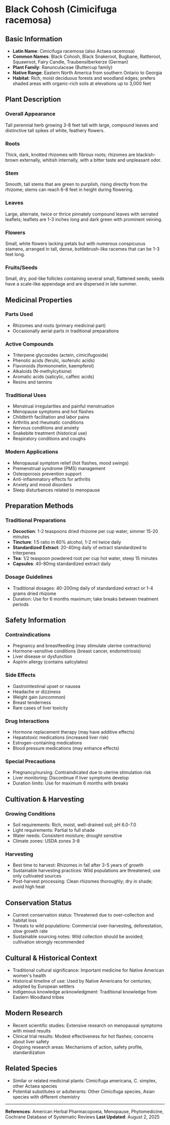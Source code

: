 # Black Cohosh (Cimicifuga racemosa)

## Basic Information
- **Latin Name**: Cimicifuga racemosa (also Actaea racemosa)
- **Common Names**: Black Cohosh, Black Snakeroot, Bugbane, Rattleroot, Squawroot, Fairy Candle, Traubensilberkerze (German)
- **Plant Family**: Ranunculaceae (Buttercup family)
- **Native Range**: Eastern North America from southern Ontario to Georgia
- **Habitat**: Rich, moist deciduous forests and woodland edges; prefers shaded areas with organic-rich soils at elevations up to 3,000 feet

## Plant Description

### Overall Appearance
Tall perennial herb growing 3-8 feet tall with large, compound leaves and distinctive tall spikes of white, feathery flowers.

### Roots
Thick, dark, knotted rhizomes with fibrous roots; rhizomes are blackish-brown externally, whitish internally, with a bitter taste and unpleasant odor.

### Stem
Smooth, tall stems that are green to purplish, rising directly from the rhizome; stems can reach 6-8 feet in height during flowering.

### Leaves
Large, alternate, twice or thrice pinnately compound leaves with serrated leaflets; leaflets are 1-3 inches long and dark green with prominent veining.

### Flowers
Small, white flowers lacking petals but with numerous conspicuous stamens, arranged in tall, dense, bottlebrush-like racemes that can be 1-3 feet long.

### Fruits/Seeds
Small, dry, pod-like follicles containing several small, flattened seeds; seeds have a scale-like appendage and are dispersed in late summer.

## Medicinal Properties

### Parts Used
- Rhizomes and roots (primary medicinal part)
- Occasionally aerial parts in traditional preparations

### Active Compounds
- Triterpene glycosides (actein, cimicifugoside)
- Phenolic acids (ferulic, isoferulic acids)
- Flavonoids (formononetin, kaempferol)
- Alkaloids (N-methylcytisine)
- Aromatic acids (salicylic, caffeic acids)
- Resins and tannins

### Traditional Uses
- Menstrual irregularities and painful menstruation
- Menopause symptoms and hot flashes
- Childbirth facilitation and labor pains
- Arthritis and rheumatic conditions
- Nervous conditions and anxiety
- Snakebite treatment (historical use)
- Respiratory conditions and coughs

### Modern Applications
- Menopausal symptom relief (hot flashes, mood swings)
- Premenstrual syndrome (PMS) management
- Osteoporosis prevention support
- Anti-inflammatory effects for arthritis
- Anxiety and mood disorders
- Sleep disturbances related to menopause

## Preparation Methods

### Traditional Preparations
- **Decoction**: 1-2 teaspoons dried rhizome per cup water, simmer 15-20 minutes
- **Tincture**: 1:5 ratio in 60% alcohol, 1-2 ml twice daily
- **Standardized Extract**: 20-40mg daily of extract standardized to triterpenes
- **Tea**: 1/2 teaspoon powdered root per cup hot water, steep 15 minutes
- **Capsules**: 40-80mg standardized extract daily

### Dosage Guidelines
- Traditional dosages: 40-200mg daily of standardized extract or 1-4 grams dried rhizome
- Duration: Use for 6 months maximum; take breaks between treatment periods

## Safety Information

### Contraindications
- Pregnancy and breastfeeding (may stimulate uterine contractions)
- Hormone-sensitive conditions (breast cancer, endometriosis)
- Liver disease or dysfunction
- Aspirin allergy (contains salicylates)

### Side Effects
- Gastrointestinal upset or nausea
- Headache or dizziness
- Weight gain (uncommon)
- Breast tenderness
- Rare cases of liver toxicity

### Drug Interactions
- Hormone replacement therapy (may have additive effects)
- Hepatotoxic medications (increased liver risk)
- Estrogen-containing medications
- Blood pressure medications (may enhance effects)

### Special Precautions
- Pregnancy/nursing: Contraindicated due to uterine stimulation risk
- Liver monitoring: Discontinue if liver symptoms develop
- Duration limits: Use for maximum 6 months with breaks

## Cultivation & Harvesting

### Growing Conditions
- Soil requirements: Rich, moist, well-drained soil; pH 6.0-7.0
- Light requirements: Partial to full shade
- Water needs: Consistent moisture; drought sensitive
- Climate zones: USDA zones 3-8

### Harvesting
- Best time to harvest: Rhizomes in fall after 3-5 years of growth
- Sustainable harvesting practices: Wild populations are threatened; use only cultivated sources
- Post-harvest processing: Clean rhizomes thoroughly; dry in shade; avoid high heat

## Conservation Status
- Current conservation status: Threatened due to over-collection and habitat loss
- Threats to wild populations: Commercial over-harvesting, deforestation, slow growth rate
- Sustainable sourcing notes: Wild collection should be avoided; cultivation strongly recommended

## Cultural & Historical Context
- Traditional cultural significance: Important medicine for Native American women's health
- Historical timeline of use: Used by Native Americans for centuries; adopted by European settlers
- Indigenous knowledge acknowledgment: Traditional knowledge from Eastern Woodland tribes

## Modern Research
- Recent scientific studies: Extensive research on menopausal symptoms with mixed results
- Clinical trial results: Modest effectiveness for hot flashes; concerns about liver safety
- Ongoing research areas: Mechanisms of action, safety profile, standardization

## Related Species
- Similar or related medicinal plants: Cimicifuga americana, C. simplex, other Actaea species
- Potential substitutes or adulterants: Other Cimicifuga species, Asian species with different chemistry

---

**References**: American Herbal Pharmacopoeia, Menopause, Phytomedicine, Cochrane Database of Systematic Reviews
**Last Updated**: August 2, 2025